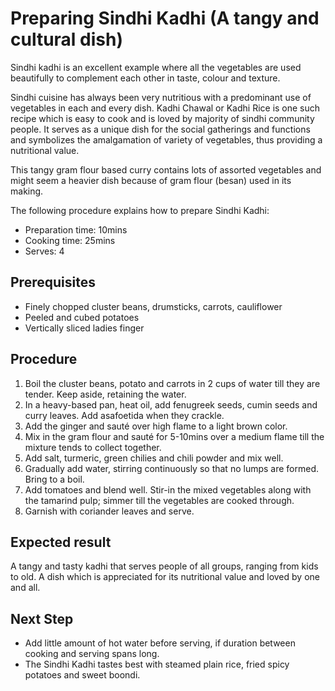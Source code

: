 # Preparing Sindhi Kadhi (A tangy and cultural dish)
Sindhi kadhi is an excellent example where all the vegetables are used beautifully to complement each other in taste, colour and texture.

Sindhi cuisine has always been very nutritious with a predominant use of vegetables in each and every dish. Kadhi Chawal or Kadhi Rice is one such recipe which is easy to cook and is loved by majority of sindhi community people. It serves as a unique dish for the social gatherings and functions and symbolizes the amalgamation of variety of vegetables, thus providing a nutritional value.

This tangy gram flour based curry contains lots of assorted vegetables and might seem a heavier dish because of gram flour (besan) used in its making.

The following procedure explains how to prepare Sindhi Kadhi:
- Preparation time: 10mins 
- Cooking time: 25mins
- Serves: 4

## Prerequisites
- Finely chopped cluster beans, drumsticks, carrots, cauliflower
- Peeled and cubed potatoes
- Vertically sliced ladies finger

## Procedure
1. Boil the cluster beans, potato and carrots in 2 cups of water till they are tender. Keep aside, retaining the water.
2. In a heavy-based pan, heat oil, add fenugreek seeds, cumin seeds and curry leaves. Add asafoetida when they crackle.
3. Add the ginger and sauté over high flame to a light brown color.
4. Mix in the gram flour and sauté for 5-10mins over a medium flame till the mixture tends to collect together. 
5. Add salt, turmeric, green chilies and chili powder and mix well. 
6. Gradually add water, stirring continuously so that no lumps are formed. Bring to a boil. 
7. Add tomatoes and blend well. Stir-in the mixed vegetables along with the tamarind pulp; simmer till the vegetables are cooked through.
8. Garnish with coriander leaves and serve. 

## Expected result
A tangy and tasty kadhi that serves people of all groups, ranging from kids to old. A dish which is appreciated for its nutritional 	value and loved by one and all.

## Next Step
- Add little amount of hot water before serving, if duration between cooking and serving spans long.
- The Sindhi Kadhi tastes best with steamed plain rice, fried spicy potatoes and sweet boondi.
